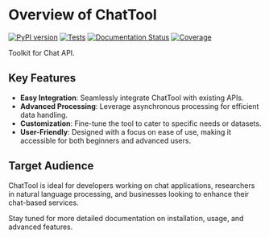 # Overview of ChatTool

[![PyPI version](https://img.shields.io/pypi/v/chattool.svg)](https://pypi.python.org/pypi/chattool)
[![Tests](https://github.com/cubenlp/chatapi_toolkit/actions/workflows/test.yml/badge.svg)](https://github.com/cubenlp/chatapi_toolkit/actions/workflows/test.yml/)
[![Documentation Status](https://img.shields.io/badge/docs-github_pages-blue.svg)](https://chattool.cubenlp.com)
[![Coverage](https://codecov.io/gh/cubenlp/chatapi_toolkit/branch/master/graph/badge.svg)](https://codecov.io/gh/cubenlp/chatapi_toolkit)

Toolkit for Chat API.

## Key Features

- **Easy Integration**: Seamlessly integrate ChatTool with existing APIs.
- **Advanced Processing**: Leverage asynchronous processing for efficient data handling.
- **Customization**: Fine-tune the tool to cater to specific needs or datasets.
- **User-Friendly**: Designed with a focus on ease of use, making it accessible for both beginners and advanced users.

## Target Audience

ChatTool is ideal for developers working on chat applications, researchers in natural language processing, and businesses looking to enhance their chat-based services.

Stay tuned for more detailed documentation on installation, usage, and advanced features.
